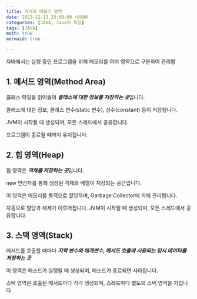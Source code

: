 ```yaml
---
title: 자바의 메모리 영역
date: 2023-12-13 23:00:00 +0900
categories: [JAVA, Java의 특징]
tags: [JAVA]
math: true
mermaid: true

---
```


자바에서는 실행 중인 프로그램을 위해 메모리를 여러 영역으로 구분하여 관리함

## **1. 메서드 영역(Method Area)**

클래스 파일을 읽어들여 ***클래스에 대한 정보를 저장하는 곳***입니다.

클래스에 대한 정보, 클래스 변수(static 변수), 상수(constant) 등이 저장됩니다. 

JVM이 시작될 때 생성되며, 모든 스레드에서 공유합니다.

프로그램이 종료될 때까지 유지됩니다.

## **2. 힙 영역(Heap)**

힙 영역은 ***객체를 저장하는 곳***입니다.

new 연산자를 통해 생성된 객체와 배열이 저장되는 공간입니다. 

이 영역은 메모리를 동적으로 할당하며, Garbage Collector에 의해 관리됩니다.

자동으로 할당과 해제가 이루어집니다. JVM이 시작될 때 생성되며, 모든 스레드에서 공유합니다.

## **3. 스택 영역(Stack)**

메서드를 호출할 때마다 ***지역 변수와 매개변수, 메서드 호출에 사용되는 임시 데이터를 저장하는 곳***

이 영역은 메소드가 실행될 때 생성되며, 메소드가 종료되면 사라집니다.

스택 영역은 호출된 메서드마다 각각 생성되며, 스레드마다 별도의 스택 영역을 가집니다